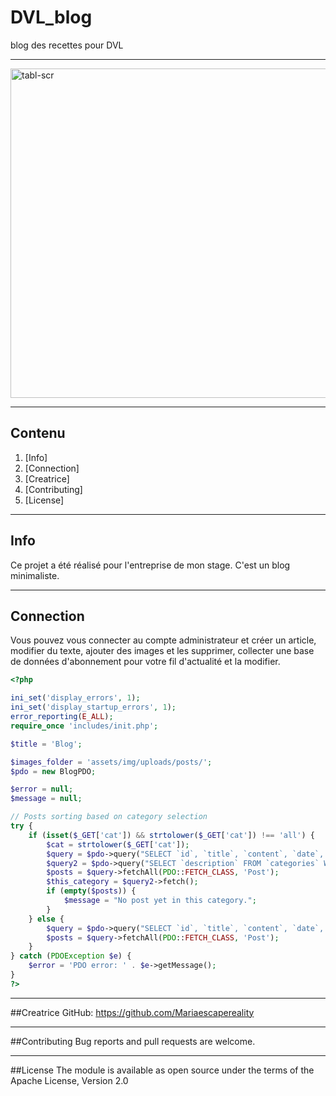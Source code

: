 # DVL_blog
blog des recettes pour DVL
_____________________________________________________________________________________________________________________________________________________________________________________________________________________
<img width="527" alt="tabl-scr" src="https://github.com/Mariaescapereality/DVL_blog/assets/145456229/41682b02-8c78-4e00-a255-50abe1b0a93a">

_____________________________________________________________________________________________________________________________________________________________________________________________________________________
## Contenu
1. [Info]
2. [Connection]
3. [Creatrice]
4. [Contributing]
5. [License]
_____________________________________________________________________________________________________________________________________________________________________________________________________________________
## Info
Ce projet a été réalisé pour l'entreprise de mon stage. C'est un blog minimaliste.
_____________________________________________________________________________________________________________________________________________________________________________________________________________________
## Connection
Vous pouvez vous connecter au compte administrateur et créer un article, modifier du texte, ajouter des images et les supprimer, collecter une base de données d'abonnement pour votre fil d'actualité et la modifier.
```Php
<?php

ini_set('display_errors', 1);
ini_set('display_startup_errors', 1);
error_reporting(E_ALL);
require_once 'includes/init.php';

$title = 'Blog';

$images_folder = 'assets/img/uploads/posts/';
$pdo = new BlogPDO;

$error = null;
$message = null;

// Posts sorting based on category selection
try {
    if (isset($_GET['cat']) && strtolower($_GET['cat']) !== 'all') {
        $cat = strtolower($_GET['cat']);
        $query = $pdo->query("SELECT `id`, `title`, `content`, `date`, `category`, `featured_image` FROM `posts` WHERE `category` LIKE '" . $cat . "' ORDER BY `id` DESC");
        $query2 = $pdo->query("SELECT `description` FROM `categories` WHERE `name` LIKE '" . $cat . "'");
        $posts = $query->fetchAll(PDO::FETCH_CLASS, 'Post');
        $this_category = $query2->fetch();
        if (empty($posts)) {
            $message = "No post yet in this category.";
        }
    } else {
        $query = $pdo->query("SELECT `id`, `title`, `content`, `date`, `category`, `featured_image` FROM `posts` ORDER BY `id` DESC");
        $posts = $query->fetchAll(PDO::FETCH_CLASS, 'Post');
    }
} catch (PDOException $e) {
    $error = 'PDO error: ' . $e->getMessage();
}
?>
```
____________________________________________________________________________________________________________________________________________________________________________________________________________________________
##Creatrice
GitHub: https://github.com/Mariaescapereality
____________________________________________________________________________________________________________________________________________________________________________________________________________________________
##Contributing
Bug reports and pull requests are welcome.
____________________________________________________________________________________________________________________________________________________________________________________________________________________________
##License
The module is available as open source under the terms of the Apache License, Version 2.0
